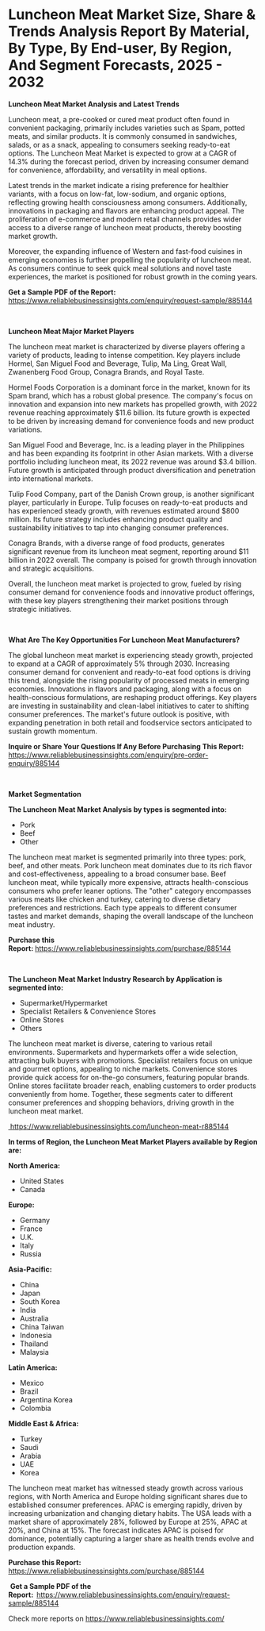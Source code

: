 <p><h1>Luncheon Meat Market Size, Share & Trends Analysis Report By Material, By Type, By End-user, By Region, And Segment Forecasts, 2025 - 2032</h1></p><p><strong>Luncheon Meat Market Analysis and Latest Trends</strong></p>
<p><p>Luncheon meat, a pre-cooked or cured meat product often found in convenient packaging, primarily includes varieties such as Spam, potted meats, and similar products. It is commonly consumed in sandwiches, salads, or as a snack, appealing to consumers seeking ready-to-eat options. The Luncheon Meat Market is expected to grow at a CAGR of 14.3% during the forecast period, driven by increasing consumer demand for convenience, affordability, and versatility in meal options.</p><p>Latest trends in the market indicate a rising preference for healthier variants, with a focus on low-fat, low-sodium, and organic options, reflecting growing health consciousness among consumers. Additionally, innovations in packaging and flavors are enhancing product appeal. The proliferation of e-commerce and modern retail channels provides wider access to a diverse range of luncheon meat products, thereby boosting market growth.</p><p>Moreover, the expanding influence of Western and fast-food cuisines in emerging economies is further propelling the popularity of luncheon meat. As consumers continue to seek quick meal solutions and novel taste experiences, the market is positioned for robust growth in the coming years.</p></p>
<p><strong>Get a Sample PDF of the Report:&nbsp;</strong> <a href="https://www.reliablebusinessinsights.com/enquiry/request-sample/885144?utm_campaign=2252&utm_medium=2&utm_source=Github&utm_content=ia&utm_term=14022025&utm_id=luncheon-meat">https://www.reliablebusinessinsights.com/enquiry/request-sample/885144</a></p>
<p>&nbsp;</p>
<p><strong>Luncheon Meat Major Market Players</strong></p>
<p><p>The luncheon meat market is characterized by diverse players offering a variety of products, leading to intense competition. Key players include Hormel, San Miguel Food and Beverage, Tulip, Ma Ling, Great Wall, Zwanenberg Food Group, Conagra Brands, and Royal Taste. </p><p>Hormel Foods Corporation is a dominant force in the market, known for its Spam brand, which has a robust global presence. The company's focus on innovation and expansion into new markets has propelled growth, with 2022 revenue reaching approximately $11.6 billion. Its future growth is expected to be driven by increasing demand for convenience foods and new product variations.</p><p>San Miguel Food and Beverage, Inc. is a leading player in the Philippines and has been expanding its footprint in other Asian markets. With a diverse portfolio including luncheon meat, its 2022 revenue was around $3.4 billion. Future growth is anticipated through product diversification and penetration into international markets.</p><p>Tulip Food Company, part of the Danish Crown group, is another significant player, particularly in Europe. Tulip focuses on ready-to-eat products and has experienced steady growth, with revenues estimated around $800 million. Its future strategy includes enhancing product quality and sustainability initiatives to tap into changing consumer preferences.</p><p>Conagra Brands, with a diverse range of food products, generates significant revenue from its luncheon meat segment, reporting around $11 billion in 2022 overall. The company is poised for growth through innovation and strategic acquisitions.</p><p>Overall, the luncheon meat market is projected to grow, fueled by rising consumer demand for convenience foods and innovative product offerings, with these key players strengthening their market positions through strategic initiatives.</p></p>
<p>&nbsp;</p>
<p><strong>What Are The Key Opportunities For Luncheon Meat Manufacturers?</strong></p>
<p><p>The global luncheon meat market is experiencing steady growth, projected to expand at a CAGR of approximately 5% through 2030. Increasing consumer demand for convenient and ready-to-eat food options is driving this trend, alongside the rising popularity of processed meats in emerging economies. Innovations in flavors and packaging, along with a focus on health-conscious formulations, are reshaping product offerings. Key players are investing in sustainability and clean-label initiatives to cater to shifting consumer preferences. The market's future outlook is positive, with expanding penetration in both retail and foodservice sectors anticipated to sustain growth momentum.</p></p>
<p><strong>Inquire or Share Your Questions If Any Before Purchasing This Report:</strong> <a href="https://www.reliablebusinessinsights.com/enquiry/pre-order-enquiry/885144?utm_campaign=2252&utm_medium=2&utm_source=Github&utm_content=ia&utm_term=14022025&utm_id=luncheon-meat">https://www.reliablebusinessinsights.com/enquiry/pre-order-enquiry/885144</a></p>
<p>&nbsp;</p>
<p><strong>Market Segmentation</strong></p>
<p><strong>The Luncheon Meat Market Analysis by types is segmented into:</strong></p>
<p><ul><li>Pork</li><li>Beef</li><li>Other</li></ul></p>
<p><p>The luncheon meat market is segmented primarily into three types: pork, beef, and other meats. Pork luncheon meat dominates due to its rich flavor and cost-effectiveness, appealing to a broad consumer base. Beef luncheon meat, while typically more expensive, attracts health-conscious consumers who prefer leaner options. The "other" category encompasses various meats like chicken and turkey, catering to diverse dietary preferences and restrictions. Each type appeals to different consumer tastes and market demands, shaping the overall landscape of the luncheon meat industry.</p></p>
<p><strong>Purchase this Report:&nbsp;</strong><a href="https://www.reliablebusinessinsights.com/purchase/885144?utm_campaign=2252&utm_medium=2&utm_source=Github&utm_content=ia&utm_term=14022025&utm_id=luncheon-meat">https://www.reliablebusinessinsights.com/purchase/885144</a></p>
<p>&nbsp;</p>
<p><strong>The Luncheon Meat Market Industry Research by Application is segmented into:</strong></p>
<p><ul><li>Supermarket/Hypermarket</li><li>Specialist Retailers & Convenience Stores</li><li>Online Stores</li><li>Others</li></ul></p>
<p><p>The luncheon meat market is diverse, catering to various retail environments. Supermarkets and hypermarkets offer a wide selection, attracting bulk buyers with promotions. Specialist retailers focus on unique and gourmet options, appealing to niche markets. Convenience stores provide quick access for on-the-go consumers, featuring popular brands. Online stores facilitate broader reach, enabling customers to order products conveniently from home. Together, these segments cater to different consumer preferences and shopping behaviors, driving growth in the luncheon meat market.</p></p>
<p><a href="https://www.reliablebusinessinsights.com/luncheon-meat-r885144?utm_campaign=2252&utm_medium=2&utm_source=Github&utm_content=ia&utm_term=14022025&utm_id=luncheon-meat">&nbsp;https://www.reliablebusinessinsights.com/luncheon-meat-r885144</a></p>
<p><strong>In terms of Region, the Luncheon Meat Market Players available by Region are:</strong></p>
<p>
    <p> <strong> North America: </strong>
        <ul>
            <li>United States</li>
            <li>Canada</li>
        </ul>
        </p> 
    <p> <strong> Europe: </strong>
        <ul>
            <li>Germany</li>
            <li>France</li>
            <li>U.K.</li>
            <li>Italy</li>
            <li>Russia</li>
        </ul>
        </p> 
    <p> <strong> Asia-Pacific: </strong>
        <ul>
            <li>China</li>
            <li>Japan</li>
            <li>South Korea</li>
            <li>India</li>
            <li>Australia</li>
            <li>China Taiwan</li>
            <li>Indonesia</li>
            <li>Thailand</li>
            <li>Malaysia</li>
        </ul>
        </p> 
    <p> <strong> Latin America: </strong>
        <ul>
            <li>Mexico</li>
            <li>Brazil</li>
            <li>Argentina Korea</li>
            <li>Colombia</li>
        </ul>
        </p> 
    <p> <strong> Middle East & Africa: </strong>
        <ul>
            <li>Turkey</li>
            <li>Saudi</li>
            <li>Arabia</li>
            <li>UAE</li>
            <li>Korea</li>
        </ul>
    </p>
    </p>
<p><p>The luncheon meat market has witnessed steady growth across various regions, with North America and Europe holding significant shares due to established consumer preferences. APAC is emerging rapidly, driven by increasing urbanization and changing dietary habits. The USA leads with a market share of approximately 28%, followed by Europe at 25%, APAC at 20%, and China at 15%. The forecast indicates APAC is poised for dominance, potentially capturing a larger share as health trends evolve and production expands.</p></p>
<p><strong>Purchase this Report: </strong><a href="https://www.reliablebusinessinsights.com/purchase/885144?utm_campaign=2252&utm_medium=2&utm_source=Github&utm_content=ia&utm_term=14022025&utm_id=luncheon-meat">https://www.reliablebusinessinsights.com/purchase/885144</a></p>
<p>&nbsp;<strong>Get a Sample PDF of the Report:&nbsp;&nbsp;</strong><a href="https://www.reliablebusinessinsights.com/enquiry/request-sample/885144?utm_campaign=2252&utm_medium=2&utm_source=Github&utm_content=ia&utm_term=14022025&utm_id=luncheon-meat">https://www.reliablebusinessinsights.com/enquiry/request-sample/885144</a></p>
<p><strong></strong></p>
<p>Check more reports on <a href="https://www.reliablebusinessinsights.com/?utm_campaign=2252&utm_medium=2&utm_source=Github&utm_content=ia&utm_term=14022025&utm_id=luncheon-meat">https://www.reliablebusinessinsights.com/</a></p>